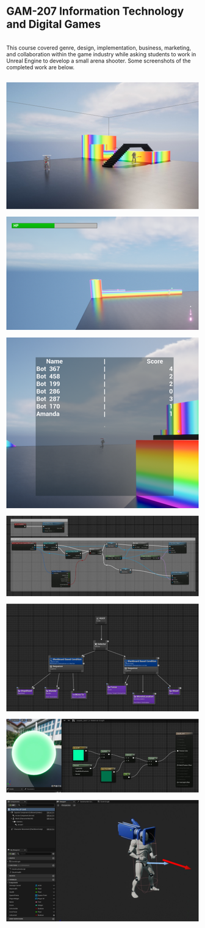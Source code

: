 # GAM-207 Information Technology and Digital Games
<br/>
This course covered genre, design, implementation, business, marketing, and collaboration within the game industry while asking students to work in Unreal Engine to develop a small arena shooter. Some screenshots of the completed work are below.
<br>
<br>

![text](https://github.com/amarkerr/GAM207-GameDevIntro/blob/main/Image%20Collection/1.jpg?raw=true)
<br>
<br>
![text](https://github.com/amarkerr/GAM207-GameDevIntro/blob/main/Image%20Collection/2.png?raw=true)
<br>
<br>
![text](https://github.com/amarkerr/GAM207-GameDevIntro/blob/main/Image%20Collection/3.png?raw=true)
<br>
<br>
![text](https://github.com/amarkerr/GAM207-GameDevIntro/blob/main/Image%20Collection/4.jpg?raw=true)
<br>
<br>
![text](https://github.com/amarkerr/GAM207-GameDevIntro/blob/main/Image%20Collection/5.jpg?raw=true)
<br>
<br>
![text](https://github.com/amarkerr/GAM207-GameDevIntro/blob/main/Image%20Collection/6.jpg?raw=true)
<br>
<br>
![text](https://github.com/amarkerr/GAM207-GameDevIntro/blob/main/Image%20Collection/7.jpg?raw=true)
